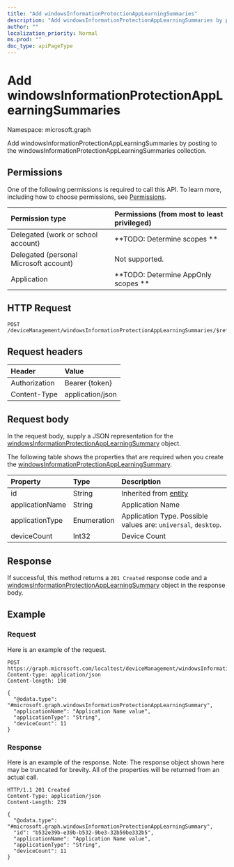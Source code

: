 ```yaml
---
title: "Add windowsInformationProtectionAppLearningSummaries"
description: "Add windowsInformationProtectionAppLearningSummaries by posting to the windowsInformationProtectionAppLearningSummaries collection."
author: ""
localization_priority: Normal
ms.prod: ""
doc_type: apiPageType
---
```


# Add windowsInformationProtectionAppLearningSummaries

Namespace: microsoft.graph

Add windowsInformationProtectionAppLearningSummaries by posting to the windowsInformationProtectionAppLearningSummaries collection.

## Permissions
One of the following permissions is required to call this API. To learn more, including how to choose permissions, see [Permissions](/concepts/permissions-reference.md).

|Permission type|Permissions (from most to least privileged)|
|:---|:---|
|Delegated (work or school account)|**TODO: Determine scopes **|
|Delegated (personal Microsoft account)|Not supported.|
|Application|**TODO: Determine AppOnly scopes **|

## HTTP Request
<!-- {
  "blockType": "ignored"
}
-->
``` http
POST /deviceManagement/windowsInformationProtectionAppLearningSummaries/$ref
```

## Request headers
|Header|Value|
|:---|:---|
|Authorization|Bearer {token}|
|Content-Type|application/json|

## Request body
In the request body, supply a JSON representation for the [windowsInformationProtectionAppLearningSummary](../resources/windowsinformationprotectionapplearningsummary.md) object.

The following table shows the properties that are required when you create the [windowsInformationProtectionAppLearningSummary](../resources/windowsinformationprotectionapplearningsummary.md).

|Property|Type|Description|
|:---|:---|:---|
|id|String| Inherited from [entity](../resources/entity.md)|
|applicationName|String|Application Name|
|applicationType|Enumeration|Application Type. Possible values are: `universal`, `desktop`.|
|deviceCount|Int32|Device Count|



## Response
If successful, this method returns a `201 Created` response code and a [windowsInformationProtectionAppLearningSummary](../resources/windowsinformationprotectionapplearningsummary.md) object in the response body.

## Example

### Request
Here is an example of the request.
<!-- {
  "blockType": "request",
  "name": "create_windowsinformationprotectionapplearningsummary_from_"
}
-->
``` http
POST https://graph.microsoft.com/localtest/deviceManagement/windowsInformationProtectionAppLearningSummaries
Content-type: application/json
Content-length: 190

{
  "@odata.type": "#microsoft.graph.windowsInformationProtectionAppLearningSummary",
  "applicationName": "Application Name value",
  "applicationType": "String",
  "deviceCount": 11
}
```

### Response
Here is an example of the response. Note: The response object shown here may be truncated for brevity. All of the properties will be returned from an actual call.
<!-- {
  "blockType": "response",
  "truncated": true,
  "@odata.type": "microsoft.graph.windowsinformationprotectionapplearningsummary"
}
-->
``` http
HTTP/1.1 201 Created
Content-Type: application/json
Content-Length: 239

{
  "@odata.type": "#microsoft.graph.windowsInformationProtectionAppLearningSummary",
  "id": "b532e39b-e39b-b532-9be3-32b59be332b5",
  "applicationName": "Application Name value",
  "applicationType": "String",
  "deviceCount": 11
}
```

